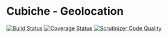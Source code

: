 # Cubiche - Geolocation
[![Build Status](https://travis-ci.org/cubiche/geolocation.svg?branch=master)](https://travis-ci.org/cubiche/geolocation) [![Coverage Status](https://coveralls.io/repos/github/cubiche/geolocation/badge.svg?branch=master)](https://coveralls.io/github/cubiche/geolocation?branch=master) [![Scrutinizer Code Quality](https://scrutinizer-ci.com/g/cubiche/geolocation/badges/quality-score.png?b=master)](https://scrutinizer-ci.com/g/cubiche/geolocation/?branch=master) 
